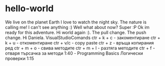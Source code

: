 # hello-world
We live on the planet Earth
I love to watch the night sky.
The nature is calling me!
I can't see anything :)
Well what about now?
Super :P
Ok im ready for this adventure.
Hi world again :).
The pull change.
The push change.
Hi Daniela.
VisualStudioComands
ctr + k + c - закоментиране
ctr + k + u - откоментиране
ctr + v/c - copy paste
ctr + z - връща копирания ред
ctr + m + o - свива методите
ctr + m + l - разтяга методите
ctr + f - отваря търсачка за методи
1:40 - Programming Basics Логически проверки 
1:15
